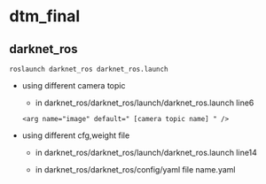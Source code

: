 # dtm_final
## darknet_ros
    roslaunch darknet_ros darknet_ros.launch
    
* using different camera topic
    *  in darknet_ros/darknet_ros/launch/darknet_ros.launch line6
      
      <arg name="image" default=" [camera topic name] " />
* using different cfg,weight file
    *  in darknet_ros/darknet_ros/launch/darknet_ros.launch line14
       
       <arg name="network_param_fiel"   default="$(find darknet_ros)/config/ [yaml file name]" />
    *  in darknet_ros/darknet_ros/config/yaml file name.yaml
            
            

